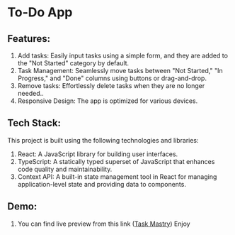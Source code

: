 <h1>To-Do App</h1>

<h2>Features:</h2>
<ol>
  <li>Add tasks: Easily input tasks using a simple form, and they are added to the "Not Started" category by default.</li>
  <li>Task Management: Seamlessly move tasks between "Not Started," "In Progress," and "Done" columns using buttons or drag-and-drop.</li>
  <li>Remove tasks: Effortlessly delete tasks when they are no longer needed..</li>
  <li>Responsive Design: The app is optimized for various devices.</li>
</ol>
<h2>Tech Stack:</h2>
<p>This project is built using the following technologies and libraries:</p>
<ol>
  <li>React: A JavaScript library for building user interfaces.</li>
  <li>TypeScript: A statically typed superset of JavaScript that enhances code quality and maintainability.</li>
  <li>Context API: A built-in state management tool in React for managing application-level state and providing data to components.</li>
</ol>
<h2>Demo:</h2>
<ol>
  <li>You can find live preview from this link (<a href='https://taskmastery.netlify.app'>Task Mastry</a>) Enjoy</li>
</ol>
